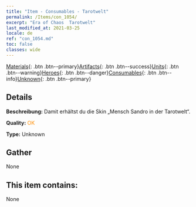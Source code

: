 ```yaml
---
title: "Item - Consumables - Tarotwelt"
permalink: /Items/con_1054/
excerpt: "Era of Chaos  Tarotwelt"
last_modified_at: 2021-03-25
locale: de
ref: "con_1054.md"
toc: false
classes: wide
---
```

 [Materials](/de/Items/){: .btn .btn--primary}[Artifacts](/de/Items/Artifacts/){: .btn .btn--success}[Units](/de/Items/Units/){: .btn .btn--warning}[Heroes](/de/Items/Heroes/){: .btn .btn--danger}[Consumables](/de/Items/Consumables/){: .btn .btn--info}[Unknown](/de/Items/Unknown/){: .btn .btn--primary}

## Details
 **Beschreibung:** Damit erhältst du die Skin „Mensch Sandro in der Tarotwelt“.

 **Quality:** <span style="color: #FF8C00">OK</span>

 **Type:** Unknown

## Gather

  None

## This item contains:

  None

